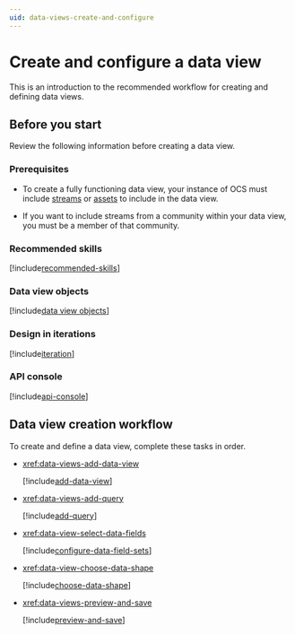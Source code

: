 ```yaml
---
uid: data-views-create-and-configure
---
```


# Create and configure a data view

This is an introduction to the recommended workflow for creating and defining data views. 

## Before you start

Review the following information before creating a data view.

### Prerequisites

- To create a fully functioning data view, your instance of OCS must include [streams](xref:ccStreams) or [assets](xref:ccAssets) to include in the data view.

- If you want to include streams from a community within your data view, you must be a member of that community. 

### Recommended skills

[!include[recommended-skills](_includes/recommended-skills.md)]

### Data view objects

[!include[data view objects](../../_includes/data-views-components.md)]

### Design in iterations

[!include[iteration](_includes/iteration.md)]

### API console

[!include[api-console](_includes/api-console.md)]

## Data view creation workflow

To create and define a data view, complete these tasks in order.

- <xref:data-views-add-data-view>

	[!include[add-data-view](_includes/add-data-view.md)]

- <xref:data-views-add-query>

	[!include[add-query](_includes/add-query.md)]

- <xref:data-view-select-data-fields>

	[!include[configure-data-field-sets](_includes/configure-data-field-sets.md)]

- <xref:data-view-choose-data-shape>

	[!include[choose-data-shape](_includes/choose-data-shape.md)]

- <xref:data-views-preview-and-save>

	[!include[preview-and-save](_includes/preview-and-save.md)]